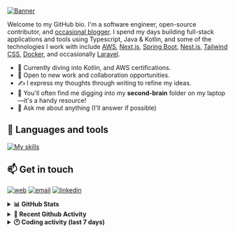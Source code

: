 [![Banner](https://raw.githubusercontent.com/wilfriedago/wilfriedago/main/assets/1.png)][website]

Welcome to my GitHub bio. I'm a software engineer, open-source contributor, and [occasional blogger][blog]. I spend my days building full-stack applications and tools using Typescript, Java & Kotlin, and some of the technologies I work with include [AWS](https://aws.amazon.com/fr/), [Next.js](https://nextjs.org/), [Spring Boot](https://spring.io/projects/spring-boot), [Nest.js](https://nestjs.com/), [Tailwind CSS](https://github.com/tailwindlabs/tailwindcss), [Docker](https://www.docker.com/), and occasionally [Laravel](https://laravel.com/).

- 🔭 Currently diving into Kotlin, and AWS certifications.
- 👯 Open to new work and collaboration opportunities.
- ✍️ I express my thoughts through writing to refine my ideas.
- 🧠 You'll often find me digging into my **second-brain** folder on my laptop—it's a handy resource!
- 💬 Ask me about anything (I'll answer if possible)

## 🎨 Languages and tools

[![My skills](https://skillicons.dev/icons?i=typescript,js,nodejs,nest,java,kotlin,spring,python,fastapi,django,aws,docker,vscode,idea,tailwind&perline=15)](https://wilfriedago.dev/about#skills)

## 📫 Get in touch
[![web](https://img.shields.io/badge/WEBSITE-12100E?logo=google-earth&color=282A36)][website]
[![email](https://img.shields.io/badge/MAIL-12100E?logo=mailgun&color=282A36)][mail]
[![linkedin](https://img.shields.io/badge/LINKEDIN-12100E?logo=linkedin&color=282A36)][linkedin]


<details>
  <summary><b>📊 GitHub Stats</b></summary>
	<br/>
	<p align="left">
		<img width="49.5%" src="https://github-readme-stats.vercel.app/api?username=wilfriedago&show_icons=true&count_private=true&title_color=10b981&icon_color=10b981&theme=react&hide_border=true" />
		<img width="49.5%" src="https://streak-stats.demolab.com/?user=wilfriedago&hide_border=true&theme=react&ring=10b981&fire=fff&currStreakNum=fff&sideLabels=10b981&currStreakLabel=10b981&sideNums=fff" />
	</p>
</details>

<details>
  <summary><b>📅 Recent Github Activity</b></summary>
	<br>

<!--RECENT_ACTIVITY:last_update-->
Last Updated: Sunday, April 27th, 2025, 4:18:08 AM
<!--RECENT_ACTIVITY:last_update_end-->

<!--RECENT_ACTIVITY:start-->
1. ⭐ Starred [CrunchyData/pg_featureserv](https://github.com/CrunchyData/pg_featureserv)<br>
2. ⭐ Starred [CrunchyData/pg_tileserv](https://github.com/CrunchyData/pg_tileserv)<br>
3. ⭐ Starred [piitaya/lovelace-mushroom](https://github.com/piitaya/lovelace-mushroom)<br>
4. ⭐ Starred [cloudposse/terraform-aws-ec2-autoscale-group](https://github.com/cloudposse/terraform-aws-ec2-autoscale-group)<br>
5. ⬆️ Pushed 307 commit(s) to [wilfriedago/next-forge](https://github.com/wilfriedago/next-forge)<br>
<!--RECENT_ACTIVITY:end-->
</details>

<details>
  <summary><b>🕐 Coding activity (last 7 days)</b></summary>
	<br>

<!--START_SECTION:waka-->

```python
Total Time: 17 hrs 33 mins

Java             9 hrs 11 mins   █████████████░░░░░░░░░░░░   52.31 %
SQL              5 hrs 14 mins   ███████▒░░░░░░░░░░░░░░░░░   29.88 %
XML              41 mins         █░░░░░░░░░░░░░░░░░░░░░░░░   03.94 %
JavaScript       32 mins         ▓░░░░░░░░░░░░░░░░░░░░░░░░   03.06 %
TypeScript       22 mins         ▓░░░░░░░░░░░░░░░░░░░░░░░░   02.18 %
Docker           9 mins          ▒░░░░░░░░░░░░░░░░░░░░░░░░   00.90 %
Git              8 mins          ▒░░░░░░░░░░░░░░░░░░░░░░░░   00.77 %
```

<!--END_SECTION:waka-->
</details>

[website]: https://wilfriedago.dev
[linkedin]: https://linkedin.com/in/wilfriedago
[blog]: https://wilfriedago.dev/blog
[mail]: mailto:me@wilfriedago.dev
